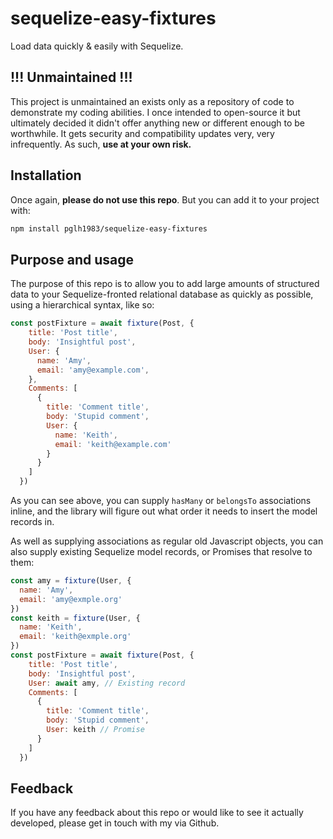 # sequelize-easy-fixtures

Load data quickly &amp; easily with Sequelize.

## !!! Unmaintained !!!

This project is unmaintained an exists only as a
repository of code to demonstrate my coding
abilities. I once intended to open-source it but
ultimately decided it didn't offer anything new or
different enough to be worthwhile. It gets security
and compatibility updates very, very infrequently.
As such, __use at your own risk.__

## Installation

Once again, __please do not use this repo__. But you
can add it to your project with:

```bash
npm install pglh1983/sequelize-easy-fixtures
```

## Purpose and usage

The purpose of this repo is to allow you to add large
amounts of structured data to your Sequelize-fronted
relational database as quickly as possible, using a
hierarchical syntax, like so:

```javascript
const postFixture = await fixture(Post, {
    title: 'Post title',
    body: 'Insightful post',
    User: {
      name: 'Amy',
      email: 'amy@example.com',
    },
    Comments: [
      {
        title: 'Comment title',
        body: 'Stupid comment',
        User: {
          name: 'Keith',
          email: 'keith@example.com'
        }
      }
    ]
  })
```

As you can see above, you can supply `hasMany` or
`belongsTo` associations inline, and the library
will figure out what order it needs to insert the
model records in.

As well as supplying associations as regular old
Javascript objects, you can also supply existing
Sequelize model records, or Promises that resolve
to them:

```javascript
const amy = fixture(User, {
  name: 'Amy',
  email: 'amy@exmple.org'
})
const keith = fixture(User, {
  name: 'Keith',
  email: 'keith@exmple.org'
})
const postFixture = await fixture(Post, {
    title: 'Post title',
    body: 'Insightful post',
    User: await amy, // Existing record
    Comments: [
      {
        title: 'Comment title',
        body: 'Stupid comment',
        User: keith // Promise
      }
    ]
  })
```

## Feedback

If you have any feedback about this repo or would 
like to see it actually developed, please get in
touch with my via Github.
